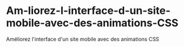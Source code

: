 # Am-liorez-l-interface-d-un-site-mobile-avec-des-animations-CSS
Améliorez l'interface d'un site mobile avec des animations CSS
